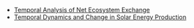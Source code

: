 
- [Temporal Analysis of Net Ecosystem Exchange](https://github.com/welmoed505/Eportfolio-Complex-Systems/raw/main/Temporal%20Analysis%20of%20Net%20Ecosystem%20Exchange.pdf)
- [Temporal Dynamics and Change in Solar Energy Production](https://github.com/welmoed505/Eportfolio-Complex-System/raw/main/Temporal%20Dynamics%20and%20Change%20in%20Solar%20Energy%20Production%20(3).pdf)

